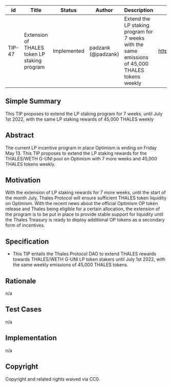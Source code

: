 | id | Title | Status | Author | Description | Discussions to | Created |
| ----------- | ----------- | ----------- | ----------- | ----------- | ----------- | ----------- |
| TIP-47 | Extension of THALES token LP staking program | Implemented | padzank (@padzank)| Extend the LP staking program for 7 weeks with the same emissions of 45,000 THALES tokens weekly  | https://discord.gg/rPpPcMXSeU | 2022-05-11
 
## Simple Summary
 
This TIP proposes to extend the LP staking program for 7 weeks, until July 1st 2022, with the same LP staking rewards of 45,000 THALES weekly
 
## Abstract
 
The current LP incentive program in place Optimism is ending on Friday May 13. This TIP proposes to extend the LP staking rewards for the THALES/WETH G-UNI pool on Optimism with 7 more weeks and 45,000 THALES tokens weekly.
 
## Motivation
 
With the extension of LP staking rewards for 7 more weeks, until the start of the month July, Thales Protocol will ensure sufficient THALES token liquidity on Optimism. With the recent news about the official Optimism OP token release and Thales being eligible for a certain allocation, the extension of the program is to be put in place to provide stable support for liquidity until the Thales Treasury is ready to deploy additional OP tokens as a secondary form of incentives.
 
## Specification
 
  - This TIP entails the Thales Protocol DAO to extend THALES rewards towards THALES/WETH G-UNI LP token stakers until July 1st 2022, with the same weekly emissions of 45,000 THALES tokens.
 
## Rationale
 
n/a
 
## Test Cases
 
n/a
 
## Implementation
 
n/a
 
## Copyright
 
Copyright and related rights waived via CC0.

